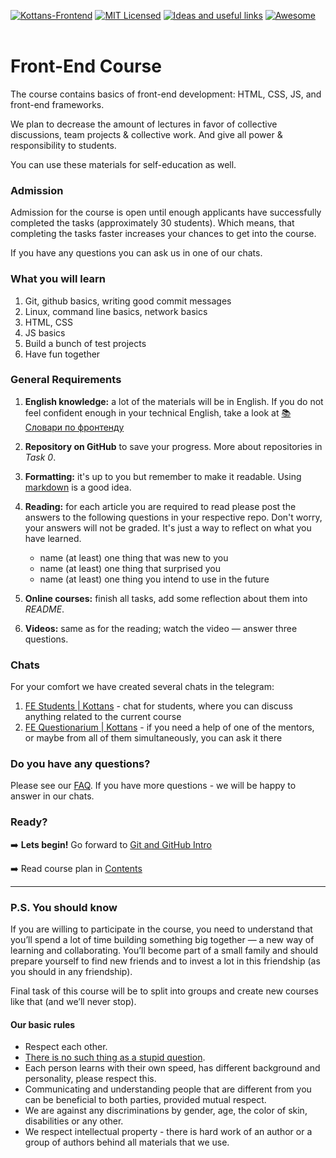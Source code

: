 [![Kottans-Frontend][icon-kottans]][kottans-frontend]
[![MIT Licensed][icon-mit]][license]
[![Ideas and useful links][icon-ideas]][ideas]
[![Awesome][icon-awesome]][awesome]
&nbsp;&nbsp;&nbsp;&nbsp;&nbsp;&nbsp;

# Front-End Course

The course contains basics of front-end development:
HTML, CSS, JS, and front-end frameworks.

We plan to decrease the amount of lectures in favor of collective discussions,
team projects & collective work. And give all power & responsibility
to students.

You can use these materials for self-education as well.


### Admission

Admission for the course is open until enough applicants have successfully
completed the tasks (approximately 30 students). Which means, that completing
the tasks faster increases your chances to get into the course.

If you have any questions you can ask us in one of our chats.


### What you will learn

1. Git, github basics, writing good commit messages
1. Linux, command line basics, network basics
1. HTML, CSS
1. JS basics
1. Build a bunch of test projects
1. Have fun together

<!-- TODO: finish it up  -->
<!-- For more information take a look on [syllabus](syllabus.md) -->


### General Requirements

1. __English knowledge:__ a lot of the materials will be in English.
   If you do not feel confident enough in your technical English,
   take a look at [📚 Словари по фронтенду][frontend-dicts]

1. __Repository on GitHub__ to save your progress.
   More about repositories in _Task 0_.

1. __Formatting:__ it's up to you but remember to make it readable.
   Using [markdown][markdown] is a good idea.

1. __Reading:__ for each article you are required to read please post
   the answers to the following questions in your respective repo.
   Don't worry, your answers will not be graded. It's just a way to reflect
   on what you have learned.
   - name (at least) one thing that was new to you
   - name (at least) one thing that surprised you
   - name (at least) one thing you intend to use in the future

1. __Online courses:__ finish all tasks, add some reflection
   about them into _README_.

1. __Videos:__ same as for the reading; watch the video —
   answer three questions.
   
   
 ### Chats

For your comfort we have created several chats in the telegram:

1. [FE Students | Kottans](https://t.me/joinchat/DmX0JBHVkEhV1us2HdMmpA) - chat for students, where you can discuss anything related to the current course
1. [FE Questionarium | Kottans](https://t.me/joinchat/DmX0JAl-mh5W0jrWli8Ycw) - if you need a help of one of the mentors, or maybe from all of them simultaneously, you can ask it there

### Do you have any questions?

Please see our [FAQ](https://github.com/kottans/frontend/blob/master/faq.md). If you have more questions - we will be happy to answer in our chats.


### Ready?

➡️ __Lets begin!__ Go forward to [Git and GitHub Intro](tasks/git-intro.md)

➡️ Read course plan in [Contents](contents.md)

---

### P.S. You should know

If you are willing to participate in the course, you need to understand that
you’ll spend a lot of time building something big together — a new way
of learning and collaborating. You’ll become part of a small family
and should prepare yourself to find new friends and to invest a lot in this
friendship (as you should in any friendship).

Final task of this course will be to split into groups and create new courses
like that (and we’ll never stop).

#### Our basic rules

* Respect each other.
* [There is no such thing as a stupid question][wiki-stupid-question].
* Each person learns with their own speed, has different background and
  personality, please respect this.
* Communicating and understanding people that are different from you
  can be beneficial to both parties, provided mutual respect.
* We are against any discriminations by gender, age, the color of skin,
  disabilities or any other.
* We respect intellectual property - there is hard work of an author
  or a group of authors behind all materials that we use.


[icon-mit]: https://img.shields.io/badge/license-MIT-blue.svg
[icon-ideas]: https://img.shields.io/badge/google--doc-ideas-ff69b4.svg
[icon-awesome]: https://cdn.rawgit.com/sindresorhus/awesome/d7305f38d29fed78fa85652e3a63e154dd8e8829/media/badge.svg

[license]: https://github.com/Kottans/web/blob/master/LICENSE.md
[awesome]: https://github.com/sindresorhus/awesome#front-end-development
[ideas]: https://docs.google.com/spreadsheets/d/1bZJhYjK3VHOS2HmQb2Fs4aHfEBt8mp1F09j9nEEDaqE/edit#gid=818017811

[frontend-dicts]: https://github.com/web-standards-ru/dictionary
[markdown]: https://help.github.com/categories/writing-on-github/
[wiki-stupid-question]: https://en.wikipedia.org/wiki/No_such_thing_as_a_stupid_question

[icon-kottans]: https://img.shields.io/badge/%3D(%5E.%5E)%3D-frontend-yellow.svg
[kottans-frontend]: https://github.com/kottans/frontend
